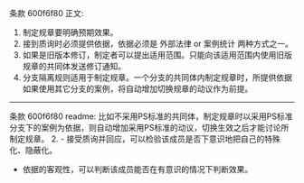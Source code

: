 条款 600f6f80 正文:
1. 制定规章要明确预期效果。
2. 接到质询时必须提供依据，依据必须是 外部法律 or 案例统计 两种方式之一。
3. 如果是旧版本修订，制定者可以提出适用范围。只能向该适用范围内使用旧版规章的共同体发送修订通知。
4. 分支隔离规则适用于制定规章。一个分支的共同体内制定规章时，所提供依据如果使用其它分支的案例，将自动增加切换规章的动议作为前提。

---
条款 600f6f80 readme:
比如不采用PS标准的共同体，制定规章时以采用PS标准分支下的案例为依据，则自动增加采用PS标准的动议，切换生效之后才能讨论所制定规章。
2. - 接受质询并回应，可以检验该成员是否下意识地把自己的特殊化、隐蔽化。
- 依据的客观性，可以判断该成员能否在有意识的情况下判断效果。
